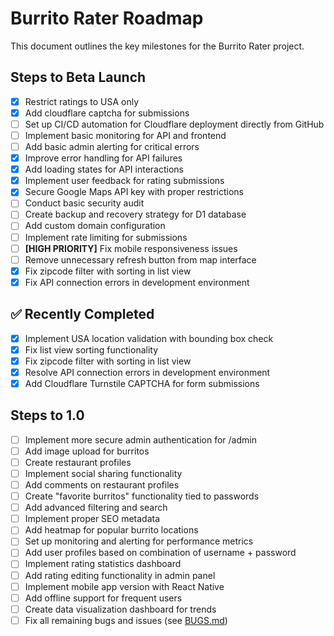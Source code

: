 # Burrito Rater Roadmap

This document outlines the key milestones for the Burrito Rater project.

## Steps to Beta Launch

- [X] Restrict ratings to USA only
- [X] Add cloudflare captcha for submissions
- [ ] Set up CI/CD automation for Cloudflare deployment directly from GitHub
- [ ] Implement basic monitoring for API and frontend
- [ ] Add basic admin alerting for critical errors
- [X] Improve error handling for API failures
- [X] Add loading states for API interactions
- [X] Implement user feedback for rating submissions
- [X] Secure Google Maps API key with proper restrictions
- [ ] Conduct basic security audit
- [ ] Create backup and recovery strategy for D1 database
- [ ] Add custom domain configuration
- [ ] Implement rate limiting for submissions
- [ ] **[HIGH PRIORITY]** Fix mobile responsiveness issues
- [ ] Remove unnecessary refresh button from map interface
- [X] Fix zipcode filter with sorting in list view
- [X] Fix API connection errors in development environment

## ✅ Recently Completed

- [X] Implement USA location validation with bounding box check
- [X] Fix list view sorting functionality
- [X] Fix zipcode filter with sorting in list view
- [X] Resolve API connection errors in development environment
- [X] Add Cloudflare Turnstile CAPTCHA for form submissions

## Steps to 1.0

- [ ] Implement more secure admin authentication for /admin
- [ ] Add image upload for burritos
- [ ] Create restaurant profiles
- [ ] Implement social sharing functionality
- [ ] Add comments on restaurant profiles
- [ ] Create "favorite burritos" functionality tied to passwords
- [ ] Add advanced filtering and search
- [ ] Implement proper SEO metadata
- [ ] Add heatmap for popular burrito locations
- [ ] Set up monitoring and alerting for performance metrics
- [ ] Add user profiles based on combination of username + password
- [ ] Implement rating statistics dashboard
- [ ] Add rating editing functionality in admin panel
- [ ] Implement mobile app version with React Native
- [ ] Add offline support for frequent users
- [ ] Create data visualization dashboard for trends
- [ ] Fix all remaining bugs and issues (see [BUGS.md](./BUGS.md)) 